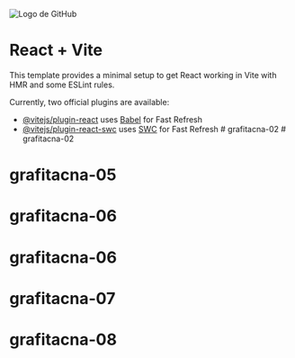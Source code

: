 ![Logo de GitHub](https://github.githubassets.com/images/modules/logos_page/GitHub-Mark.png)

# React + Vite

This template provides a minimal setup to get React working in Vite with HMR and some ESLint rules.

Currently, two official plugins are available:

- [@vitejs/plugin-react](https://github.com/vitejs/vite-plugin-react/blob/main/packages/plugin-react/README.md) uses [Babel](https://babeljs.io/) for Fast Refresh
- [@vitejs/plugin-react-swc](https://github.com/vitejs/vite-plugin-react-swc) uses [SWC](https://swc.rs/) for Fast Refresh
#   g r a f i t a c n a - 0 2 
 
 # grafitacna-02
# grafitacna-05
# grafitacna-06
# grafitacna-06
# grafitacna-07
# grafitacna-08
